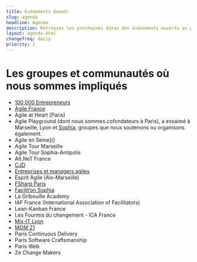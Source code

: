 ```yaml
---
title: Événements Goood!
slug: agenda
headline: Agenda
description: Retrouvez les prochaines dates des événements ouverts au public où vous pouvez nous rencontrer.
layout: agenda.html
changefreq: daily
priority: 1
---
```

# Les groupes et communautés où nous sommes impliqués #
* [100 000 Entrepreneurs]()
* [Agile France]() 
* Agile at Heart (Paris)
* Agile Playground (dont nous sommes cofondateurs à Paris), a essaimé à Marseille, Lyon et [Sophia](http://www.meetup.com/Agile-Play-Ground/), groupes que nous soutenons ou organisons également.
* Agile en Seine]()
* Agile Tour Marseille
* Agile Tour Sophia-Antipolis
* Alt.NeT France
* [CJD](http://www.cjd.net)
* [Entreprises et managers agiles](http://www.meetup.com/fr-FR/entreprise-agile/)
* Esprit Agile (Aix-Marseille)
* [FSharp Paris](https://fsharpparis.github.io/)
* [Facilit’on Sophia](http://www.meetup.com/FacilitON/)  
* La Gribouille Academy
* IAF France (International Association of Facilitators)
* Lean-Kanban France
* Les Fourmis du changement - ICA France
* [Mix-IT Lyon]()
* [MOM 21](http://www.mom21.org/)
* Paris Continuous Delivery 
* Paris Software Craftsmanship
* Paris Web
* Ze Change Makers
